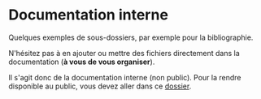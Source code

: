 # Documentation interne 

Quelques exemples de sous-dossiers, par exemple pour la bibliographie. 

N'hésitez pas à en ajouter ou mettre des fichiers directement dans la documentation (**à vous de vous organiser**).

Il s'agit donc de la documentation interne (non public). Pour la rendre disponible au public, vous devez aller dans ce [dossier](../www).
